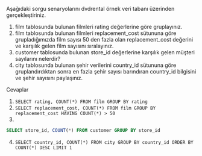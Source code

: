 Aşağıdaki sorgu senaryolarını dvdrental örnek veri tabanı üzerinden gerçekleştiriniz.

1. film tablosunda bulunan filmleri rating değerlerine göre gruplayınız.
2. film tablosunda bulunan filmleri replacement_cost sütununa göre grupladığımızda film sayısı 50 den fazla olan replacement_cost değerini ve karşılık gelen film sayısını sıralayınız.
3. customer tablosunda bulunan store_id değerlerine karşılık gelen müşteri sayılarını nelerdir? 
4. city tablosunda bulunan şehir verilerini country_id sütununa göre gruplandırdıktan sonra en fazla şehir sayısı barındıran country_id bilgisini ve şehir sayısını paylaşınız.

Cevaplar
1. `SELECT rating, COUNT(*) FROM film GROUP BY rating`
2. `SELECT replacement_cost, COUNT(*) FROM film GROUP BY replacement_cost HAVING COUNT(*) > 50`
3. 
```sql
SELECT store_id, COUNT(*) FROM customer GROUP BY store_id
```
4. `SELECT country_id, COUNT(*) FROM city GROUP BY country_id ORDER BY COUNT(*) DESC LIMIT 1`